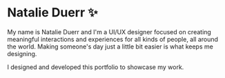 # Natalie Duerr :sparkles:
My name is Natalie Duerr and I'm a UI/UX designer focused on creating meaningful interactions and experiences for all kinds of people, all around the world. Making someone's day just a little bit easier is what keeps me designing.

I designed and developed this portfolio to showcase my work. 
